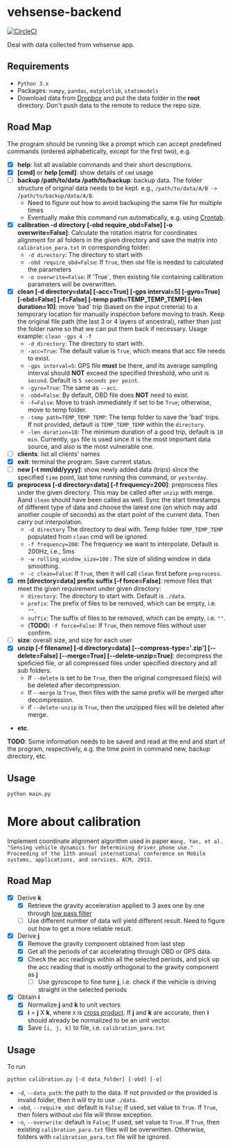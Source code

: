 # vehsense-backend

[![CircleCI](https://circleci.com/gh/jianpingbadao/vehsense-backend.svg?style=svg)](https://circleci.com/gh/jianpingbadao/vehsense-backend)

Deal with data collected from vehsense app.

## Requirements
- `Python 3.x`
- Packages: `numpy`, `pandas`, `matplotlib`, `statsmodels`
- Download data from [Dropbox](https://www.dropbox.com/sh/8g6u7s77onvavnv/AABJD_Fn4l9lqWjpkuSift30a?dl=0) and put the data folder in the **root** directory. Don't push data to the remote to reduce the repo size.

## Road Map
The program should be running like a prompt which can accept predefined commands (ordered alphabetically, except for the first two), e.g.

- [x] **help**: list all available commands and their short descriptions.
- [x] **[cmd]** or **help [cmd]**: show details of `cmd` usage
- [ ] **backup /path/to/data /path/to/backup**: backup data. The folder structure of original data needs to be kept. e.g., `/path/to/data/A/B -> /path/to/backup/data/A/B`.
  - Need to figure out how to avoid backuping the same file for multiple times
  - Eventually make this command run automatically, e.g. using [Crontab](https://www.howtogeek.com/101288/how-to-schedule-tasks-on-linux-an-introduction-to-crontab-files/).
- [x] **calibration -d directory [-obd require_obd=False] [-o overwrite=False]**: Calculate the rotation matrix for coordinates alignment for all folders in the given directory and save the matrix into `calibration_para.txt` in corresponding folder:
  - `-d directory`: The directory to start with
  - `-obd require_obd=False`: If `True`, then `obd` file is needed to calculated the parameters
  - `-o overwrite=False`: If 'True`, then existing file containing calibration parameters will be overwritten.
- [x] **clean [-d directory=data] \[-acc=True] \[-gps interval=5] \[-gyro=True] \[-obd=False] [-f=False] [-temp path=TEMP_TEMP_TEMP] [-len duration=10]**: move 'bad' trip (based on the input creteria) to a temporary location for manually inspection before moving to trash. Keep the original file path (the last 3 or 4 layers of ancestral), rather than just the folder name so that we can put them back if necessary. Usage example: `clean -gps 4 -f`
  - `-d directory`: The directory to start with.
  - `-acc=True`: The default value is `True`, which means that acc file needs to exist.
  - `-gps interval=5`: GPS file **must** be there, and its average sampling interval should **NOT** exceed the specified threshold, who unit is `second`. Default is `5 seconds per point`.
  - `-gyro=True`: The same as `--acc`.
  - `-obd=False`: By default, OBD file does **NOT** need to exist.
  - `-f=False`: Move to trash immediately if set to be `True`; otherwise, move to temp folder.
  - `-temp path=TEMP_TEMP_TEMP`: The temp folder to save the 'bad' trips. If not provided, default is `TEMP_TEMP_TEMP` within the `directory`.
  - `-len duration=10`: The minimum duration of a good trip, default is `10 min`. Currently, `gps` file is used since it is the most important data source, and also is the most vulnerable one.
- [ ] **clients**: list all clients' names
- [x] **exit**: terminal the program. Save current status.
- [ ] **new [-t mm/dd/yyyy]**: show newly added data (trips) since the specified `time` point, last time running this command, or `yesterday`.
- [x] **preprocess \[-d directory=data] \[-f frequency=200]**: preprocess files under the given directory. This may be called after `unzip` with merge. Aand `clean` should have been called as well. Sync the start timestamps of different type of data and choose the latest one (on which may add another couple of seconds) as the start point of the current data. Then carry out interpolation.
  - `-d directory` The directory to deal with. Temp folder `TEMP_TEMP_TEMP` populated from `clean` cmd will be ignored.
  - `-f frequency=200`: The frequency we want to interpolate. Default is 200Hz, i.e., 5ms
  - `-w rolling_window_size=100` : The size of sliding window in data smoothing.
  - `-c clean=False`: If `True`, then it will call `clean` first before `preprocess`.
- [x] **rm [directory=data] prefix suffix \[-f force=False]**: remove files that meet the given requirement under given directory:
    - `directory`: The directory to start with. Default is `./data`.
    - `prefix`: The prefix of files to be removed, which can be empty, i.e. `""`.
    - `suffix`: The suffix of files to be removed, which can be empty, i.e. `""`.
    - (**TODO**) `-f force=False`: If `True`, then remove files without user confirm.
- [ ] **size**: overall size, and size for each user
- [x] **unzip \[-f filename] \[-d directory=data] \[--compress-type='.zip'] \[--delete=False] \[--merge=True] \[--delete-unzip=True]**: decompress the speficied file, or all compressed files under specified directory and all sub folders.
  - If `--delete` is set to be `True`, then the original compressed file(s) will be deleted after decompression.
  - If `--merge` is `True`, then files with the same prefix will be merged after decompression.
  - if `--delete-unzip` is `True`, then the unzipped files will be deleted after merge.
- **etc**.

**TODO**: Some information needs to be saved and read at the end and start of the program, respectively, e.g. the time point in command new, backup directory, etc.


## Usage

```python
python main.py
```


# More about calibration

Implement coordinate alignment algorithm used in paper `Wang, Yan, et al. "Sensing vehicle dynamics for determining driver phone use." Proceeding of the 11th annual international conference on Mobile systems, applications, and services. ACM, 2013.`

## Road Map
- [x] Derive **k**
  - [x] Retrieve the gravity acceleration applied to 3 axes one by one through [low pass filter](https://medium.com/datadriveninvestor/how-to-build-exponential-smoothing-models-using-python-simple-exponential-smoothing-holt-and-da371189e1a1)
  - [ ] Use different number of data will yield different result. Need to figure out how to get a more reliable result.
- [x] Derive **j**
  - [x] Remove the gravity component obtained from last step
  - [x] Get all the periods of car accelerating through OBD or GPS data.
  - [x] Check the acc readings within all the selected periods, and pick up the acc reading that is mostly orthogonal to the gravity component as **j**
    - [ ] Use gyroscope to fine tune **j**, i.e. check if the vehicle is driving straight in the selected periods
- [x] Obtain **i**
  - [x] Normalize **j** and **k** to unit vectors
  - [x] **i** = **j** X **k**, where `X` is [cross product](https://en.wikipedia.org/wiki/Cross_product). If **j** and **k** are accurate, then **i** should already be normalized to be an unit vector.
  - [x] Save `[i, j, k]` to file, i.e. `calibration_para.txt`
  
## Usage
To run
```Python
python calibration.py [-d data_folder] [-obd] [-o]
```
 - `-d`, `--data_path`: the path to the data. If not provided or the provided is invalid folder, then it will try to use `./data`.
 - `-obd`, `--require_obd`: default is `False`; If used, set value to `True`. If `True`, then folers without `obd` file will throw exception.
 - `-o`, `--overwrite`: default is `False`; If used, set value to `True`. If `True`, then existing `calibration_para.txt` files will be overwritten. Otherwise, folders with `calibration_para.txt` file will be ignored.
